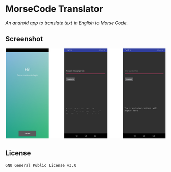 # MorseCode Translator

_An android app to translate text in English to Morse Code._

## Screenshot

![screen 1](/images/screenshots.png)


## License
`GNU General Public License v3.0`
